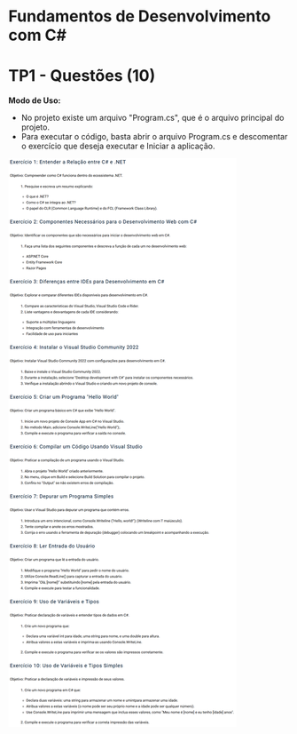 # Fundamentos de Desenvolvimento com C#
# TP1 - Questões (10)
**Modo de Uso:**
- No projeto existe um arquivo "Program.cs", que é o arquivo principal do projeto.
- Para executar o código, basta abrir o arquivo Program.cs e descomentar o exercício que deseja executar e Iniciar a aplicação.

![Descrição](documentos/enunciado_TP1.png)
